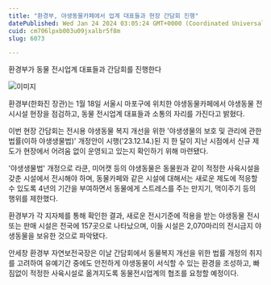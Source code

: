 ```yaml
---
title: "환경부, 야생동물카페에서 업계 대표들과 현장 간담회 진행"
datePublished: Wed Jan 24 2024 03:05:24 GMT+0000 (Coordinated Universal Time)
cuid: cm706lpxb003u09jxalbr5f8m
slug: 6073

---
```



환경부가 동물 전시업계 대표들과 간담회를 진행한다

![이미지](https://cdn.hashnode.com/res/hashnode/image/upload/v1739260175886/088c1ca8-246b-44ce-9bb1-7fd5e663945b.jpeg)

환경부(한화진 장관)는 1월 18일 서울시 마포구에 위치한 야생동물카페에서 야생동물 전시시설 현장을 점검하고, 동물 전시업계 대표들과 소통의 자리를 가진다고 밝혔다.

이번 현장 간담회는 전시용 야생동물 복지 개선을 위한 '야생생물의 보호 및 관리에 관한 법률(이하 야생생물법)' 개정안이 시행('23.12.14.)된 지 한 달이 지난 시점에서 신규 제도가 현장에서 어려움 없이 운영되고 있는지 확인하기 위해 마련됐다.

'야생생물법' 개정으로 라쿤, 미어캣 등의 야생동물은 동물원과 같이 적정한 사육시설을 갖춘 시설에서 전시해야 하며, 동물카페와 같은 시설에 대해서는 새로운 제도에 적응할 수 있도록 4년의 기간을 부여하면서 동물에게 스트레스를 주는 만지기, 먹이주기 등의 행위를 제한했다.

환경부가 각 지자체를 통해 확인한 결과, 새로운 전시기준에 적용을 받는 야생동물 전시 또는 판매 시설은 전국에 157곳으로 나타났으며, 이들 시설은 2,070마리의 전시금지 야생동물을 보유한 것으로 파악됐다.

안세창 환경부 자연보전국장은 이날 간담회에서 동물복지 개선을 위한 법률 개정의 취지를 고려하여 유예기간 중에도 안전하게 야생동물이 서식할 수 있는 환경을 조성하고, 빠짐없이 적정한 사육시설로 옮겨지도록 동물전시업계의 협조를 요청할 예정이다.
